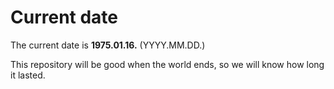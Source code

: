 # Current date

The current date is **1975.01.16.** (YYYY.MM.DD.)

This repository will be good when the world ends, so we will know how long it lasted.